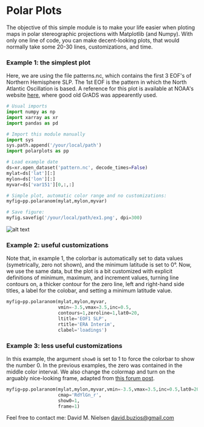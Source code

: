 # Polar Plots
The objective of this simple module is to make your life easier when ploting maps in polar stereographic projections with Matplotlib (and Numpy). With only one line of code, you can make decent-looking plots, that would normally take some 20-30 lines, customizations, and time.

### Example 1: the simplest plot
Here, we are using the file patterns.nc, which contains the first 3 EOF's of Northern Hemisphere SLP. The 1st EOF is the pattern in which the North Atlantic Oscillation is based. A reference for this plot is available at NOAA's website [here](http://www.cpc.ncep.noaa.gov/products/precip/CWlink/daily_ao_index/ao.loading.shtml), where good old GrADS was appearently used.
```python
# Usual imports
import numpy as np
import xarray as xr
import pandas as pd

# Import this module manually
import sys
sys.path.append('/your/local/path') 
import polarplots as pp

# Load example date
ds=xr.open_dataset('pattern.nc', decode_times=False) 
mylat=ds['lat'][:]
mylon=ds['lon'][:]
myvar=ds['var151'][0,:,:]

# Simple plot, automatic color range and no customizations:
myfig=pp.polaranom(mylat,mylon,myvar)

# Save figure:
myfig.savefig('/your/local/path/ex1.png', dpi=300)
```
![alt text](/home/zmaw/u241292/Downloads/MISTRAL_FIGURES/ex1.png)

### Example 2: useful customizations
Note that, in example 1, the colorbar is automatically set to data values (symetrically, zero not shown), and the minimum latitude is set to 0°. Now, we use the same data, but the plot is a bit customized with explicit definitions of minimum, maximum, and increment values, turning line contours on, a thicker contour for the zero line, left and right-hand side titles, a label for the colobar, and setting a minimum latitude value.
```python
myfig=pp.polaranom(mylat,mylon,myvar,
                   vmin=-3.5,vmax=3.5,inc=0.5,
                   contours=1,zeroline=1,lat0=20,
                   ltitle='EOF1 SLP',
                   rtitle='ERA Interim',
                   clabel='loadings')
```

### Example 3: less useful customizations
In this example, the argument `show0` is set to 1 to force the colorbar to show the number 0. In the previous examples, the zero was contained in the middle color interval. We also change the colormap and turn on the arguably nice-looking frame, adapted from [this forum post](https://stackoverflow.com/questions/47431242/matplotlib-create-lat-lon-white-black-round-bounding-box-around-basemap).  
```python
myfig=pp.polaranom(mylat,mylon,myvar,vmin=-3.5,vmax=3.5,inc=0.5,lat0=20,
                   cmap='RdYlGn_r',
                   show0=1,
                   frame=1)
```
Feel free to contact me: 
David M. Nielsen
david.buzios@gmail.com


